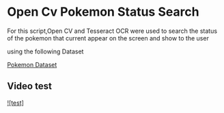 # Open Cv Pokemon Status Search

For this script,Open CV and Tesseract OCR were used to search the status of the pokemon that current appear on the screen and show to the user

using the following Dataset

[Pokemon Dataset](https://www.kaggle.com/thiagoazen/all-pokemon-with-stats)

## Video test

[![test]](https://github.com/ThiagoZen/OpenCvPokemonStatusSearch/blob/main/vid/teste.mkv)
